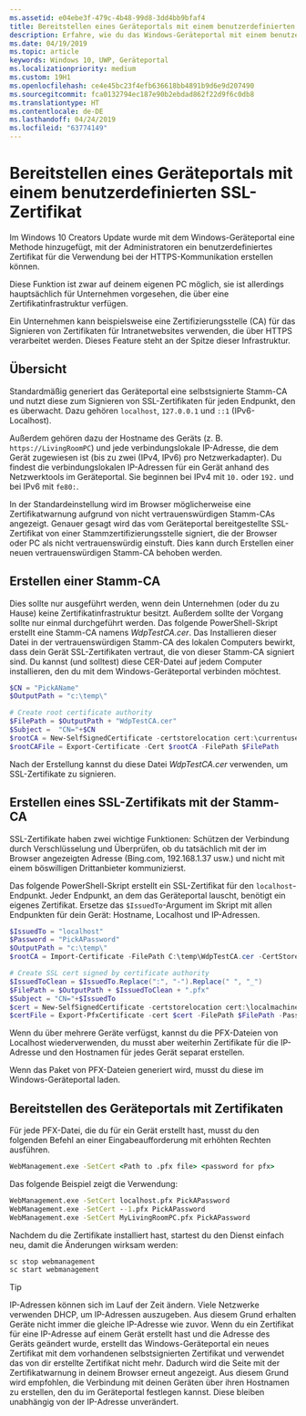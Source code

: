 ```yaml
---
ms.assetid: e04ebe3f-479c-4b48-99d8-3dd4bb9bfaf4
title: Bereitstellen eines Geräteportals mit einem benutzerdefinierten SSL-Zertifikat
description: Erfahre, wie du das Windows-Geräteportal mit einem benutzerdefinierten Zertifikat für die HTTPS-Kommunikation bereitstellst.
ms.date: 04/19/2019
ms.topic: article
keywords: Windows 10, UWP, Geräteportal
ms.localizationpriority: medium
ms.custom: 19H1
ms.openlocfilehash: ce4e45bc23f4efb636618bb4891b9d6e9d207490
ms.sourcegitcommit: fca0132794ec187e90b2ebdad862f22d9f6c0db8
ms.translationtype: HT
ms.contentlocale: de-DE
ms.lasthandoff: 04/24/2019
ms.locfileid: "63774149"
---
```

# <a name="provision-device-portal-with-a-custom-ssl-certificate"></a>Bereitstellen eines Geräteportals mit einem benutzerdefinierten SSL-Zertifikat

Im Windows 10 Creators Update wurde mit dem Windows-Geräteportal eine Methode hinzugefügt, mit der Administratoren ein benutzerdefiniertes Zertifikat für die Verwendung bei der HTTPS-Kommunikation erstellen können.

Diese Funktion ist zwar auf deinem eigenen PC möglich, sie ist allerdings hauptsächlich für Unternehmen vorgesehen, die über eine Zertifikatinfrastruktur verfügen.  

Ein Unternehmen kann beispielsweise eine Zertifizierungsstelle (CA) für das Signieren von Zertifikaten für Intranetwebsites verwenden, die über HTTPS verarbeitet werden. Dieses Feature steht an der Spitze dieser Infrastruktur.

## <a name="overview"></a>Übersicht

Standardmäßig generiert das Geräteportal eine selbstsignierte Stamm-CA und nutzt diese zum Signieren von SSL-Zertifikaten für jeden Endpunkt, den es überwacht. Dazu gehören `localhost`, `127.0.0.1` und `::1` (IPv6-Localhost).

Außerdem gehören dazu der Hostname des Geräts (z. B. `https://LivingRoomPC`) und jede verbindungslokale IP-Adresse, die dem Gerät zugewiesen ist (bis zu zwei (IPv4, IPv6) pro Netzwerkadapter).
Du findest die verbindungslokalen IP-Adressen für ein Gerät anhand des Netzwerktools im Geräteportal. Sie beginnen bei IPv4 mit `10.` oder `192.` und bei IPv6 mit `fe80:`.

In der Standardeinstellung wird im Browser möglicherweise eine Zertifikatwarnung aufgrund von nicht vertrauenswürdigen Stamm-CAs angezeigt. Genauer gesagt wird das vom Geräteportal bereitgestellte SSL-Zertifikat von einer Stammzertifizierungsstelle signiert, die der Browser oder PC als nicht vertrauenswürdig einstuft. Dies kann durch Erstellen einer neuen vertrauenswürdigen Stamm-CA behoben werden.

## <a name="create-a-root-ca"></a>Erstellen einer Stamm-CA

Dies sollte nur ausgeführt werden, wenn dein Unternehmen (oder du zu Hause) keine Zertifikatinfrastruktur besitzt. Außerdem sollte der Vorgang sollte nur einmal durchgeführt werden. Das folgende PowerShell-Skript erstellt eine Stamm-CA namens _WdpTestCA.cer_. Das Installieren dieser Datei in der vertrauenswürdigen Stamm-CA des lokalen Computers bewirkt, dass dein Gerät SSL-Zertifikaten vertraut, die von dieser Stamm-CA signiert sind. Du kannst (und solltest) diese CER-Datei auf jedem Computer installieren, den du mit dem Windows-Geräteportal verbinden möchtest.  

```PowerShell
$CN = "PickAName"
$OutputPath = "c:\temp\"

# Create root certificate authority
$FilePath = $OutputPath + "WdpTestCA.cer"
$Subject =  "CN="+$CN
$rootCA = New-SelfSignedCertificate -certstorelocation cert:\currentuser\my -Subject $Subject -HashAlgorithm "SHA512" -KeyUsage CertSign,CRLSign
$rootCAFile = Export-Certificate -Cert $rootCA -FilePath $FilePath
```

Nach der Erstellung kannst du diese Datei _WdpTestCA.cer_ verwenden, um SSL-Zertifikate zu signieren.

## <a name="create-an-ssl-certificate-with-the-root-ca"></a>Erstellen eines SSL-Zertifikats mit der Stamm-CA

SSL-Zertifikate haben zwei wichtige Funktionen: Schützen der Verbindung durch Verschlüsselung und Überprüfen, ob du tatsächlich mit der im Browser angezeigten Adresse (Bing.com, 192.168.1.37 usw.) und nicht mit einem böswilligen Drittanbieter kommunizierst.

Das folgende PowerShell-Skript erstellt ein SSL-Zertifikat für den `localhost`-Endpunkt. Jeder Endpunkt, an dem das Geräteportal lauscht, benötigt ein eigenes Zertifikat. Ersetze das `$IssuedTo`-Argument im Skript mit allen Endpunkten für dein Gerät: Hostname, Localhost und IP-Adressen.

```PowerShell
$IssuedTo = "localhost"
$Password = "PickAPassword"
$OutputPath = "c:\temp\"
$rootCA = Import-Certificate -FilePath C:\temp\WdpTestCA.cer -CertStoreLocation Cert:\CurrentUser\My\

# Create SSL cert signed by certificate authority
$IssuedToClean = $IssuedTo.Replace(":", "-").Replace(" ", "_")
$FilePath = $OutputPath + $IssuedToClean + ".pfx"
$Subject = "CN="+$IssuedTo
$cert = New-SelfSignedCertificate -certstorelocation cert:\localmachine\my -Subject $Subject -DnsName $IssuedTo -Signer $rootCA -HashAlgorithm "SHA512"
$certFile = Export-PfxCertificate -cert $cert -FilePath $FilePath -Password (ConvertTo-SecureString -String $Password -Force -AsPlainText)
```

Wenn du über mehrere Geräte verfügst, kannst du die PFX-Dateien von Localhost wiederverwenden, du musst aber weiterhin Zertifikate für die IP-Adresse und den Hostnamen für jedes Gerät separat erstellen.

Wenn das Paket von PFX-Dateien generiert wird, musst du diese im Windows-Geräteportal laden.

## <a name="provision-device-portal-with-the-certifications"></a>Bereitstellen des Geräteportals mit Zertifikaten

Für jede PFX-Datei, die du für ein Gerät erstellt hast, musst du den folgenden Befehl an einer Eingabeaufforderung mit erhöhten Rechten ausführen.

```cmd
WebManagement.exe -SetCert <Path to .pfx file> <password for pfx>
```

Das folgende Beispiel zeigt die Verwendung:

```cmd
WebManagement.exe -SetCert localhost.pfx PickAPassword
WebManagement.exe -SetCert --1.pfx PickAPassword
WebManagement.exe -SetCert MyLivingRoomPC.pfx PickAPassword
```

Nachdem du die Zertifikate installiert hast, startest du den Dienst einfach neu, damit die Änderungen wirksam werden:

```cmd
sc stop webmanagement
sc start webmanagement
```

> [!TIP]
> IP-Adressen können sich im Lauf der Zeit ändern.
Viele Netzwerke verwenden DHCP, um IP-Adressen auszugeben. Aus diesem Grund erhalten Geräte nicht immer die gleiche IP-Adresse wie zuvor. Wenn du ein Zertifikat für eine IP-Adresse auf einem Gerät erstellt hast und die Adresse des Geräts geändert wurde, erstellt das Windows-Geräteportal ein neues Zertifikat mit dem vorhandenen selbstsignierten Zertifikat und verwendet das von dir erstellte Zertifikat nicht mehr. Dadurch wird die Seite mit der Zertifikatwarnung in deinem Browser erneut angezeigt. Aus diesem Grund wird empfohlen, die Verbindung mit deinen Geräten über ihren Hostnamen zu erstellen, den du im Geräteportal festlegen kannst. Diese bleiben unabhängig von der IP-Adresse unverändert.
